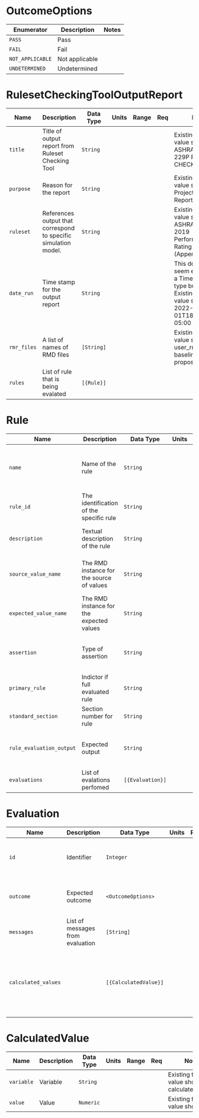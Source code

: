 # OutcomeOptions
|    Enumerator    |  Description   | Notes |
|------------------|----------------|-------|
| `PASS`           | Pass           |       |
| `FAIL`           | Fail           |       |
| `NOT_APPLICABLE` | Not applicable |       |
| `UNDETERMINED`   | Undetermined   |       |

# RulesetCheckingToolOutputReport
|    Name     |                           Description                           | Data Type  | Units | Range | Req |                                                           Notes                                                           |
|-------------|-----------------------------------------------------------------|------------|-------|-------|-----|---------------------------------------------------------------------------------------------------------------------------|
| `title`     | Title of output report from Ruleset Checking Tool               | `String`   |       |       |     | Existing template value shows- ASHRAE STD 229P RULESET CHECKING TOOL                                                      |
| `purpose`   | Reason for the report                                           | `String`   |       |       |     | Existing template value shows- Project Testing Report                                                                     |
| `ruleset`   | References output that correspond to specific simulation model. | `String`   |       |       |     | Existing template value shows- ASHRAE 90.1-2019 Performance Rating Method (Appendix G)                                    |
| `date_run`  | Time stamp for the output report                                | `String`   |       |       |     | This does not seem exactly like a TimeStamp data type but close. Existing template value shows- 2022-02-01T18:25:43-05:00 |
| `rmr_files` | A list of names of RMD files                                    | `[String]` |       |       |     | Existing template value shows- user_rmr.json, baseline_rmr.json, proposed_rmr.json                                        |
| `rules`     | List of rule that is being evalated                             | `[{Rule}]` |       |       |     |                                                                                                                           |

# Rule
|           Name           |                Description                |    Data Type     | Units | Range | Req |                                         Notes                                         |
|--------------------------|-------------------------------------------|------------------|-------|-------|-----|---------------------------------------------------------------------------------------|
| `name`                   | Name of the rule                          | `String`         |       |       |     | Nested like dicationary instead of as list. Existing template value shows- rule_name1 |
| `rule_id`                | The identification of the specific rule   | `String`         |       |       |     | Existing template value shows- 1-1                                                    |
| `description`            | Textual description of the rule           | `String`         |       |       |     | Existing template value shows- Description of rule 1-1.                               |
| `source_value_name`      | The RMD instance for the source of values | `String`         |       |       |     | May be enumeration. Existing template value shows- USER_RMR                           |
| `expected_value_name`    | The RMD instance for the expected values  | `String`         |       |       |     | May be enumeration. Existing template value shows- PROPOSED_RMR                       |
| `assertion`              | Type of assertion                         | `String`         |       |       |     | May be enumeration. Existing template value shows- EQUALS                             |
| `primary_rule`           | Indictor if full evaluated rule           | `String`         |       |       |     | May be enumeration. Existing template value shows- Y                                  |
| `standard_section`       | Section number for rule                   | `String`         |       |       |     | Existing template value shows- G3.1.2.2                                               |
| `rule_evaluation_output` | Expected output                           | `String`         |       |       |     | May be enumeration. Existing template value shows- PASS                               |
| `evaluations`            | List of evalations perfomed               | `[{Evaluation}]` |       |       |     | Existing template value shows-                                                        |

# Evaluation
|        Name         |           Description            |       Data Type       | Units | Range | Req |                           Notes                           |
|---------------------|----------------------------------|-----------------------|-------|-------|-----|-----------------------------------------------------------|
| `id`                | Identifier                       | `Integer`             |       |       |     | Existing template value shows- 1                          |
| `outcome`           | Expected outcome                 | `<OutcomeOptions>`    |       |       |     | Existing template value shows- PASS                       |
| `messages`          | List of messages from evaluation | `[String]`            |       |       |     |                                                           |
| `calculated_values` |                                  | `[{CalculatedValue}]` |       |       |     | Not same as template since template shows key-value pairs |

# CalculatedValue
|    Name    | Description | Data Type | Units | Range | Req |                      Notes                       |
|------------|-------------|-----------|-------|-------|-----|--------------------------------------------------|
| `variable` | Variable    | `String`  |       |       |     | Existing template value shows- calculated_value1 |
| `value`    | Value       | `Numeric` |       |       |     | Existing template value shows- 1.0               |

